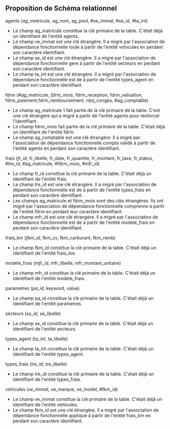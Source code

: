 ## Proposition de Schéma relationnel

agents (_ag_matricule_, ag_nom, ag_pwd, #ve_immat, #se_id, #ta_int)
  - Le champ ag_matricule constitue la clé primaire de la table. C'était déjà un identifiant de l'entité agents.
  - Le champ ve_immat est une clé étrangère. Il a migré par l'association de dépendance fonctionnelle roule à partir de l'entité vehicules en perdant son caractère identifiant.
  - Le champ se_id est une clé étrangère. Il a migré par l'association de dépendance fonctionnelle gere à partir de l'entité secteurs en perdant son caractère identifiant.
  - Le champ ta_int est une clé étrangère. Il a migré par l'association de dépendance fonctionnelle est de à partir de l'entité types_agent en perdant son caractère identifiant.

fdrm (_#ag_matricule_, _fdrm_mois_, fdrm_reception, fdrm_valisation, fdrm_paiement,fdrm_remboursement, nbrj_conges, #ag_comptable)
  - Le champ ag_matricule 1 fait partie de la clé primaire de la table. C'est une clé étrangère qui a migré à partir de l'entité agents pour renforcer l'identifiant.
  - Le champ fdrm_mois fait partie de la clé primaire de la table. C'était déjà un identifiant de l'entité fdrm.
  - Le champ ag_comptable est une clé étrangère. Il a migré par l'association de dépendance fonctionnelle compta valide à partir de l'entité agents en perdant son caractère identifiant.

frais (_fr_id_, fr_libelle, fr_date, fr_quantite, fr_montant, fr_taxe, fr_status, #tre_id, #ag_matricule, #fdrm_mois, #mfr_id)
  - Le champ fr_id constitue la clé primaire de la table. C'était déjà un identifiant de l'entité frais.
  - Le champ tre_id est une clé étrangère. Il a migré par l'association de dépendance fonctionnelle est de à partir de l'entité types_frais en perdant son caractère identifiant.
  - Les champs ag_matricule et fdrm_mois sont des clés étrangères. Ils ont migré par l'association de dépendance fonctionnelle comprenne à partir de l'entité fdrm en perdant leur caractère identifiant.
  - Le champ mfr_id est une clé étrangère. Il a migré par l'association de dépendance fonctionnelle est de à partir de l'entité modele_frais en perdant son caractère identifiant.

frais_km (_fkm_id_, fkm_cv, fkm_carburant, fkm_remb)
  - Le champ fkm_id constitue la clé primaire de la table. C'était déjà un identifiant de l'entité frais_km.

modele_frais (_mfr_id_, mfr_libelle, mfr_montant_unitaire)
  - Le champ mfr_id constitue la clé primaire de la table. C'était déjà un identifiant de l'entité modele_frais.

parametres (_pa_id_, keyword, value)
  - Le champ pa_id constitue la clé primaire de la table. C'était déjà un identifiant de l'entité parametres.

secteurs (_se_id_, se_libelle)
  - Le champ se_id constitue la clé primaire de la table. C'était déjà un identifiant de l'entité secteurs.

types_agent (_ta_int_, ta_libelle)
  - Le champ ta_int constitue la clé primaire de la table. C'était déjà un identifiant de l'entité types_agent.

types_frais (_tre_id_, tre_libelle)
  - Le champ tre_id constitue la clé primaire de la table. C'était déjà un identifiant de l'entité types_frais.

vehicules (_ve_immat_, ve_marque, ve_model, #fkm_id)
  - Le champ ve_immat constitue la clé primaire de la table. C'était déjà un identifiant de l'entité vehicules.
  - Le champ fkm_id est une clé étrangère. Il a migré par l'association de dépendance fonctionnelle applique à partir de l'entité frais_km en perdant son caractère identifiant.